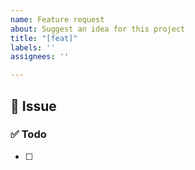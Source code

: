 ```yaml
---
name: Feature request
about: Suggest an idea for this project
title: "[feat]"
labels: ''
assignees: ''

---
```


## 👀 Issue
<!-- 이슈를 간단히 설명해주세요 -->

### ✅ Todo
- [ ]
